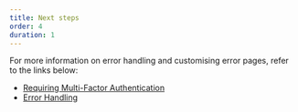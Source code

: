 ```yaml
---
title: Next steps
order: 4
duration: 1
---
```


For more information on error handling and customising error pages, refer to the links below:

- [Requiring Multi-Factor Authentication](https://shibboleth.atlassian.net/wiki/spaces/SP3/pages/2114781453/Requiring+Multi-Factor+Authentication)
- [Error Handling](https://shibboleth.atlassian.net/wiki/spaces/SP3/pages/2065334361/Errors)